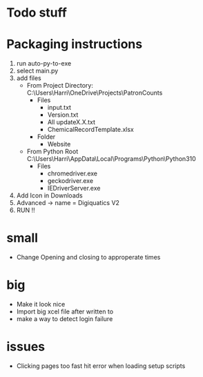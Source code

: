 # Todo stuff 
# Packaging instructions 
1. run auto-py-to-exe
2. select main.py
3. add files 
    - From Project Directory: C:\Users\Harri\OneDrive\Projects\PatronCounts
        - Files
            - input.txt
            - Version.txt
            - All updateX.X.txt
            - ChemicalRecordTemplate.xlsx
        - Folder
            - Website
    - From Python Root C:\Users\Harri\AppData\Local\Programs\Python\Python310
        - Files
            - chromedriver.exe
            - geckodriver.exe
            - IEDriverServer.exe
4. Add Icon in Downloads 
5. Advanced -> name = Digiquatics V2
6. RUN !!


# small 
- Change Opening and closing to approperate times 


# big 

- Make it look nice 
- Import big xcel file after written to 
- make a way to detect login failure 


# issues 
- Clicking pages too fast hit error when loading setup scripts 